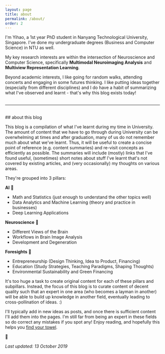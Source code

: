 ```yaml
---
layout: page
title: about
permalink: /about/
order: 2
---
```

 
I'm Yihao, a 1st year PhD student in Nanyang Technological University, Singapore. I've done my undergraduate degrees (Business and Computer Science) in NTU as well. <!-- Here's my [CV]() and [Resume]() -->

My key research interests are within the intersection of Neuroscience and Computer Science, specifically **Multimodal Neuroimaging Analysis** and **Multiview Representation Learning**. 

Beyond academic interests, I like going for random walks, attending concerts and engaging in some futures thinking. I like putting ideas together (especially from different disciplines) and I do have a habit of summarizing what I've observed and learnt - that's why this blog exists today! <br><br>

--- 
<br>
## about this blog

This blog is a compilation of what I've learnt during my time in University. The amount of content that we have to go through during University can be overwhelming at times and after graduation, many of us do not remember much about what we've learnt. Thus, it will be useful to create a concise point of reference (e.g. content summaries) and re-visit concepts as efficiently as possible. The summaries will include (mostly) links that I've found useful, (sometimes) short notes about stuff I've learnt that's not covered by existing articles, and (very occasionally) my thoughts on various areas. 

They're grouped into 3 pillars:

**AI** 🤖
* Math and Statistics (just enough to understand the other topics well)
* Data Analytics and Machine Learning (theory and practice in businesses)
* Deep Learning Applications

**Neuroscience** 🧠
* Different Views of the Brain
* Workflows in Brain Image Analysis
* Development and Degeneration

**Foresights** 🔭
* Entrepreneurship (Design Thinking, Idea to Product, Financing)
* Education (Study Strategies, Teaching Paradigms, Shaping Thoughts)
* Environmental Sustainability and Green Financing 

It's too huge a task to create original content for each of these pillars and subpillars.
Instead, the focus of this blog is to curate content of decent quality such that an expert in one area (who becomes a layman in another) will be able to build up knowledge in another field, eventually leading to cross-pollination of ideas. :)

I'll typically add in new ideas as posts, and once there is sufficient content I'll add them into the pages.
I'm still far from being an expert in these fields so do correct any mistakes if you spot any!
Enjoy reading, and hopefully this helps you [find your towel](https://www.goodreads.com/quotes/24779-a-towel-the-hitchhiker-s-guide-to-the-galaxy-says-is). 

🧺

*Last updated: 13 October 2019*